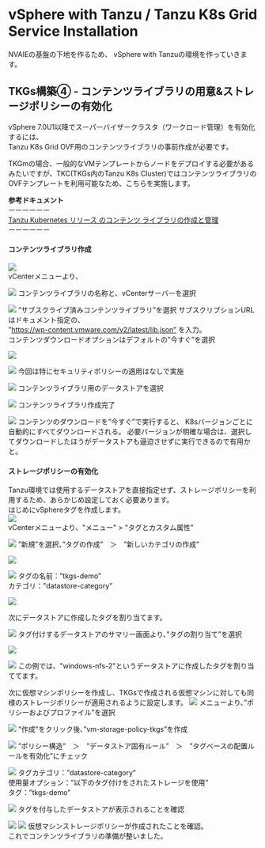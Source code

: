 # vSphere with Tanzu / Tanzu K8s Grid Service Installation
NVAIEの基盤の下地を作るため、
vSphere with Tanzuの環境を作っていきます。

## TKGs構築④ - コンテンツライブラリの用意&ストレージポリシーの有効化
vSphere 7.0U1以降でスーパーバイザークラスタ（ワークロード管理）を有効化するには、<br>
Tanzu K8s Grid OVF用のコンテンツライブラリの事前作成が必要です。

TKGmの場合、一般的なVMテンプレートからノードをデプロイする必要があるみたいですが、TKC(TKGs内のTanzu K8s Cluster)ではコンテンツライブラリのOVFテンプレートを利用可能なため、こちらを実施します。<br>

**参考ドキュメント**<br>
ーーーーーー<br>
[Tanzu Kubernetes リリース のコンテンツ ライブラリの作成と管理](https://docs.vmware.com/jp/VMware-vSphere/7.0/vmware-vsphere-with-tanzu/GUID-209AAB32-B2ED-4CDF-AE62-B0FAD9D34C2F.html)<br>
ーーーーーー<br>

#### コンテンツライブラリ作成

![](pics/pic01.png)<br>
vCenterメニューより、

![](pics/pic02.png)
コンテンツライブラリの名称と、vCenterサーバーを選択

![](pics/pic03.png)
”サブスクライブ済みコンテンツライブラリ”を選択
サブスクリプションURLはドキュメント指定の、<br>
”https://wp-content.vmware.com/v2/latest/lib.json”
を入力。<br>
コンテンツダウンロードオプションはデフォルトの”今すぐ”を選択

![](pics/pic04.png)

![](pics/pic05.png)
今回は特にセキュリティポリシーの適用はなしで実施

![](pics/pic06.png)
コンテンツライブラリ用のデータストアを選択

![](pics/pic08.png)
コンテンツライブラリ作成完了

![](pics/pic09.png)
コンテンツのダウンロードを”今すぐ”で実行すると、
K8sバージョンごとに自動的にすべてダウンロードされる。
必要バージョンが明確な場合は、選択してダウンロードしたほうがデータストアも逼迫させずに実行できるので有用かと。

#### ストレージポリシーの有効化

Tanzu環境では使用するデータストアを直接指定せず、ストレージポリシーを利用するため、あらかじめ設定しておく必要あります。<br>
はじめにvSphereタグを作成します。<br>
![](pics/pic10.png)
<br>
vCenterメニューより、"メニュー" > "タグとカスタム属性"

![](pics/pic11.png)
”新規”を選択、”タグの作成”　＞　”新しいカテゴリの作成”

![](pics/pic12.png)

![](pics/pic13.png)
タグの名前：”tkgs-demo”<br>
カテゴリ："datastore-category"

![](pics/pic14.png)

次にデータストアに作成したタグを割り当てます。

![](pics/pic15.png)
タグ付けするデータストアのサマリー画面より、”タグの割り当て”を選択

![](pics/pic16.png)

![](pics/pic17.png)
この例では、"windows-nfs-2"というデータストアに作成したタグを割り当ててます。

次に仮想マシンポリシーを作成し、TKGsで作成される仮想マシンに対しても同様のストレージポリシーが適用されるように設定します。
![](pics/pic18.png)
メニューより、”ポリシーおよびプロファイル”を選択

![](pics/pic19.png)
"作成"をクリック後、”vm-storage-policy-tkgs”を作成

![](pics/pic20.png)
”ポリシー構造”　＞　”データストア固有ルール”　＞　”タグベースの配置ルールを有効化”にチェック

![](pics/pic21.png)
タグカテゴリ：”datastore-category”<br>
使用量オプション：”以下のタグ付けをされたストレージを使用”<br>
タグ：”tkgs-demo”

![](pics/pic22.png)
タグを付与したデータストアが表示されることを確認

![](pics/pic23.png)
![](pics/pic24.png)
仮想マシンストレージポリシーが作成されたことを確認。<br>
これでコンテンツライブラリの準備が整いました。
